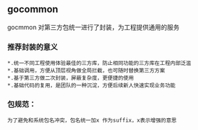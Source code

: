 ## gocommon
gocmmon 对第三方包统一进行了封装，为工程提供通用的服务

### 推荐封装的意义


    *.统一不同工程使用体验最佳的三方库，防止相同功能的三方库在工程内部泛滥
    *.基础调用，方便从顶层视角做全局拦截，也可随时替换第三方方案
    *.基于第三方做二次封装，屏蔽复杂度，更便捷的使用
    *.基础代码的复用，是团队的一种沉淀，方便后续新人快速实现业务功能

### 包规范：

    为了避免和系统包名冲突，包名统一加x 作为suffix，x表示增强的意思

